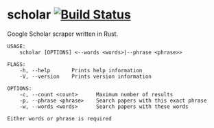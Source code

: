 scholar [![Build Status](https://travis-ci.org/ordovicia/scholar.svg?branch=master)](https://travis-ci.org/ordovicia/scholar)
=======

Google Scholar scraper written in Rust.

```
USAGE:
    scholar [OPTIONS] <--words <words>|--phrase <phrase>>

FLAGS:
    -h, --help       Prints help information
    -V, --version    Prints version information

OPTIONS:
    -c, --count <count>      Maximum number of results
    -p, --phrase <phrase>    Search papers with this exact phrase
    -w, --words <words>      Search papers with these words

Either words or phrase is required
```
